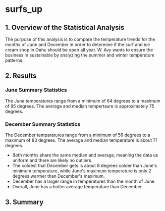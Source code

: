 # surfs_up
## 1. Overview of the Statistical Analysis
The purpose of this analysis is to compare the temperature trends for the months of June and December in order to determine if the surf and ice cream shop in Oahu should be open all year. W. Avy wants to ensure the business in sustainable by analyzing the summer and winter temperature patterns. 

## 2. Results
### June Summary Statistics
The June temperatures range from a minimum of 64 degrees to a maximum of 85 degrees. The average and median tempertaure is approximately 75 degrees.

### December Summary Statistics
The December temparatures range from a minimum of 56 degrees to a maximum of 83 degrees. The average and median temperature is about 71 degrees. 

* Both months share the same median and average, meaning the data us uniform and there are likely no outliers. 
* The coldest that December gets is about 8 degrees colder than June's minimum temperature, while June's maximum temperature is only 2 degrees warmer than December's maximum. 
* December has a larger range in temperatures than the month of June. 
* Overall, June has a hotter average temperature than December. 

## 3. Summary
